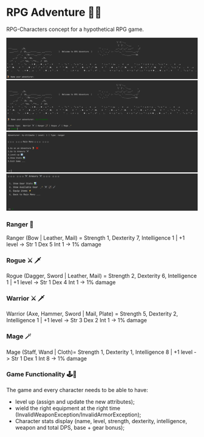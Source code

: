# RPG Adventure 🏰🐉

RPG-Characters concept for a hypothetical RPG game.

![img.png](Screenshots/img.png)![img_1.png](Screenshots/img_1.png)![img_2.png](Screenshots/img_2.png)![img_4.png](Screenshots/img_4.png)

### Ranger 🏹

Ranger (Bow | Leather, Mail) = Strength 1, Dexterity 7, Intelligence 1 | +1 level -> Str 1 Dex 5 Int 1 -> 1% damage

### Rogue ⚔️ ️🗡

Rogue (Dagger, Sword | Leather, Mail) = Strength 2, Dexterity 6, Intelligence 1 | +1 level -> Str 1 Dex 4 Int 1 -> 1%
damage

### Warrior ⚔️️ 🗡

Warrior (Axe, Hammer, Sword | Mail, Plate) = Strength 5, Dexterity 2, Intelligence 1 | +1 level -> Str 3 Dex 2 Int 1 ->
1% damage

### Mage 🪄

Mage (Staff, Wand | Cloth)= Strength 1, Dexterity 1, Intelligence 8 | +1 level -> Str 1 Dex 1 Int 8 -> 1% damage

### Game Functionality 🕹👾
The game and every character needs to be able to have:
- level up (assign and update the new attributes);
- wield the right equipment at the right time (InvalidWeaponException/InvalidArmorException);
- Character stats display (name, level, strength, dexterity, intelligence, weapon and total DPS, base + gear bonus);
